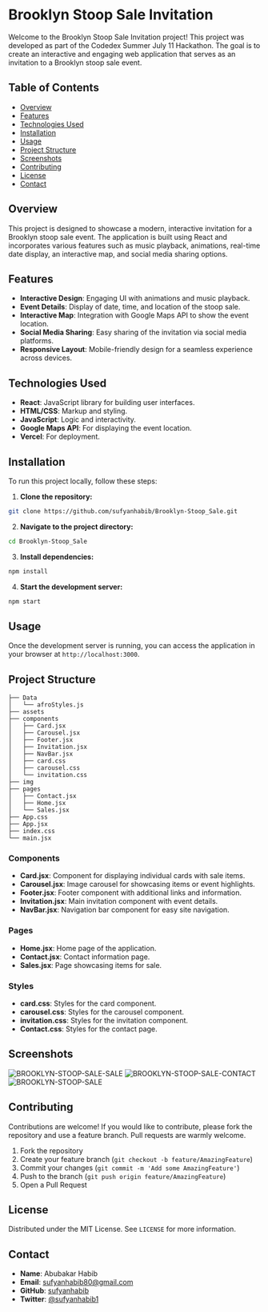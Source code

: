 # Brooklyn Stoop Sale Invitation

Welcome to the Brooklyn Stoop Sale Invitation project! This project was developed as part of the Codedex Summer July 11 Hackathon. The goal is to create an interactive and engaging web application that serves as an invitation to a Brooklyn stoop sale event.

## Table of Contents

- [Overview](#overview)
- [Features](#features)
- [Technologies Used](#technologies-used)
- [Installation](#installation)
- [Usage](#usage)
- [Project Structure](#project-structure)
- [Screenshots](#screenshots)
- [Contributing](#contributing)
- [License](#license)
- [Contact](#contact)

## Overview

This project is designed to showcase a modern, interactive invitation for a Brooklyn stoop sale event. The application is built using React and incorporates various features such as music playback, animations, real-time date display, an interactive map, and social media sharing options.

## Features

- **Interactive Design**: Engaging UI with animations and music playback.
- **Event Details**: Display of date, time, and location of the stoop sale.
- **Interactive Map**: Integration with Google Maps API to show the event location.
- **Social Media Sharing**: Easy sharing of the invitation via social media platforms.
- **Responsive Layout**: Mobile-friendly design for a seamless experience across devices.

## Technologies Used

- **React**: JavaScript library for building user interfaces.
- **HTML/CSS**: Markup and styling.
- **JavaScript**: Logic and interactivity.
- **Google Maps API**: For displaying the event location.
- **Vercel**: For deployment.

## Installation

To run this project locally, follow these steps:

1. **Clone the repository:**

```bash
git clone https://github.com/sufyanhabib/Brooklyn-Stoop_Sale.git
```

2. **Navigate to the project directory:**

```bash
cd Brooklyn-Stoop_Sale
```

3. **Install dependencies:**

```bash
npm install
```

4. **Start the development server:**

```bash
npm start
```

## Usage

Once the development server is running, you can access the application in your browser at `http://localhost:3000`.

## Project Structure

```plaintext
├── Data
│   └── afroStyles.js
├── assets
├── components
│   ├── Card.jsx
│   ├── Carousel.jsx
│   ├── Footer.jsx
│   ├── Invitation.jsx
│   ├── NavBar.jsx
│   ├── card.css
│   ├── carousel.css
│   └── invitation.css
├── img
├── pages
│   ├── Contact.jsx
│   ├── Home.jsx
│   └── Sales.jsx
├── App.css
├── App.jsx
├── index.css
└── main.jsx
```

### Components

- **Card.jsx**: Component for displaying individual cards with sale items.
- **Carousel.jsx**: Image carousel for showcasing items or event highlights.
- **Footer.jsx**: Footer component with additional links and information.
- **Invitation.jsx**: Main invitation component with event details.
- **NavBar.jsx**: Navigation bar component for easy site navigation.

### Pages

- **Home.jsx**: Home page of the application.
- **Contact.jsx**: Contact information page.
- **Sales.jsx**: Page showcasing items for sale.

### Styles

- **card.css**: Styles for the card component.
- **carousel.css**: Styles for the carousel component.
- **invitation.css**: Styles for the invitation component.
- **Contact.css**: Styles for the contact page.

## Screenshots

![BROOKLYN-STOOP-SALE-SALE](https://github.com/user-attachments/assets/88f2a7ab-d036-474f-923e-7e94c97abf4b)
![BROOKLYN-STOOP-SALE-CONTACT](https://github.com/user-attachments/assets/52090857-7119-477a-96cd-bcfbb4227469)
![BROOKLYN-STOOP-SALE](https://github.com/user-attachments/assets/68d40cf0-a155-4613-b703-8126a55ddf07)


## Contributing

Contributions are welcome! If you would like to contribute, please fork the repository and use a feature branch. Pull requests are warmly welcome.

1. Fork the repository
2. Create your feature branch (`git checkout -b feature/AmazingFeature`)
3. Commit your changes (`git commit -m 'Add some AmazingFeature'`)
4. Push to the branch (`git push origin feature/AmazingFeature`)
5. Open a Pull Request

## License

Distributed under the MIT License. See `LICENSE` for more information.

## Contact
- **Name**: Abubakar Habib
- **Email**: sufyanhabib80@gmail.com
- **GitHub**: [sufyanhabib](https://github.com/sufyanhabib)
- **Twitter**: [@sufyanhabib1](https://x.com/sufyanhabib1)


